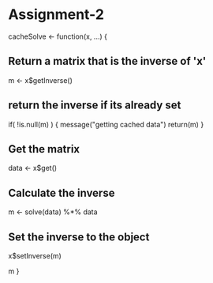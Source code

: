 Assignment-2
============
cacheSolve <- function(x, ...) {
  
  ## Return a matrix that is the inverse of 'x'
  m <- x$getInverse()
  
  ## return the inverse if its already set
  if( !is.null(m) ) {
    message("getting cached data")
    return(m)
  }
  
  ## Get the matrix 
  data <- x$get()
  
  ## Calculate the inverse 
  m <- solve(data) %*% data
  
  ## Set the inverse to the object
  x$setInverse(m)
  
  m
}
